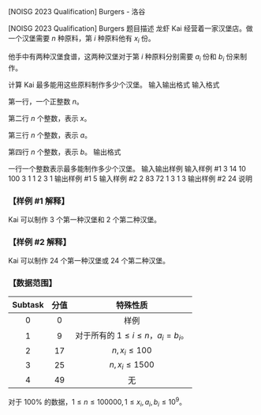 



[NOISG 2023 Qualification] Burgers - 洛谷














[NOISG 2023 Qualification] Burgers
题目描述
龙虾 Kai 经营着一家汉堡店。做一个汉堡需要 $n$ 种原料，第 $i$ 种原料他有 $x_i$ 份。

他手中有两种汉堡食谱，这两种汉堡对于第 $i$ 种原料分别需要 $a_i$ 份和 $b_i$ 份来制作。

计算 Kai 最多能用这些原料制作多少个汉堡。
输入输出格式
输入格式

第一行，一个正整数 $n$。

第二行 $n$ 个整数，表示 $x$。

第三行 $n$ 个整数，表示 $a$。

第四行 $n$ 个整数，表示 $b$。
输出格式

一行一个整数表示最多能制作多少个汉堡。
输入输出样例
输入样例 #1
3
14 10 100
3 1 1
2 3 1
输出样例 #1
5
输入样例 #2
2
83 72
1 3
1 3
输出样例 #2
24
说明
### 【样例 #1 解释】

Kai 可以制作 $3$ 个第一种汉堡和 $2$ 个第二种汉堡。

### 【样例 #2 解释】

Kai 可以制作 $24$ 个第一种汉堡或 $24$ 个第二种汉堡。

### 【数据范围】

|$\text{Subtask}$|分值|特殊性质|
|:-:|:-:|:-:|
|$0$|$0$|样例|
|$1$|$9$|对于所有的 $1 \le i \le n$，$a_i=b_i$。|
|$2$|$17$|$n,x_i\le100$|
|$3$|$25$|$n,x_i\le1500$|
|$4$|$49$|无|

对于 $100\%$ 的数据，$1\le n\le100000,1\le x_i,a_i,b_i\le10^9$。






